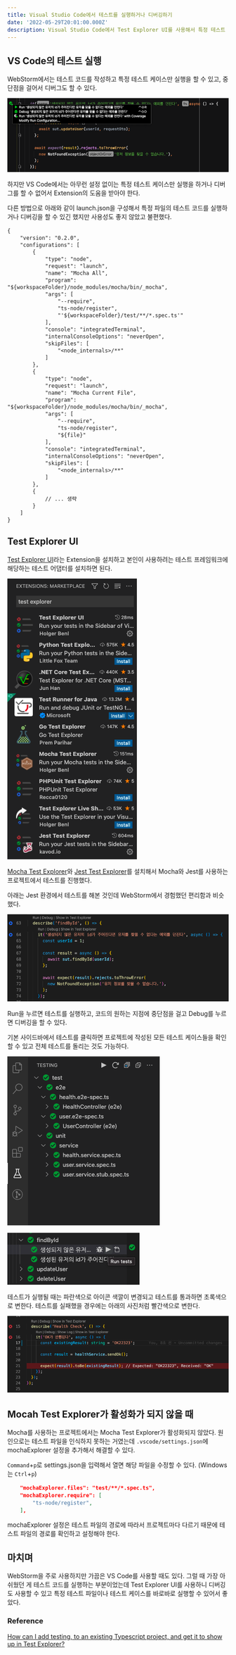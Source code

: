 ```yaml
---
title: Visual Studio Code에서 테스트를 실행하거나 디버깅하기
date: '2022-05-29T20:01:00.000Z'
description: Visual Studio Code에서 Test Explorer UI를 사용해서 특정 테스트 케이스를 실행하거나 전체 테스트를 실행하고 디버그도 할 수 있는 방법을 알아봅니다.
---
```


## VS Code의 테스트 실행

WebStorm에서는 테스트 코드를 작성하고 특정 테스트 케이스만 실행을 할 수 있고, 중단점을 걸어서 디버그도 할 수 있다.

![webstorm-test](./webstorm-test.png)

하지만 VS Code에서는 아무런 설정 없이는 특정 테스트 케이스만 실행을 하거나 디버그를 할 수 없어서 Extension의 도움을 받아야 한다.

다른 방법으로 아래와 같이 launch.json을 구성해서 특정 파일의 테스트 코드를 실행하거나 디버깅을 할 수 있긴 했지만 사용성도 좋지 않았고 불편했다.

```
{
    "version": "0.2.0",
    "configurations": [
        {
            "type": "node",
            "request": "launch",
            "name": "Mocha All",
            "program": "${workspaceFolder}/node_modules/mocha/bin/_mocha",
            "args": [
                "--require",
                "ts-node/register",
                "'${workspaceFolder}/test/**/*.spec.ts'"
            ],
            "console": "integratedTerminal",
            "internalConsoleOptions": "neverOpen",
            "skipFiles": [
                "<node_internals>/**"
            ]
        },
        {
            "type": "node",
            "request": "launch",
            "name": "Mocha Current File",
            "program": "${workspaceFolder}/node_modules/mocha/bin/_mocha",
            "args": [
                "--require",
                "ts-node/register",
                "${file}"
            ],
            "console": "integratedTerminal",
            "internalConsoleOptions": "neverOpen",
            "skipFiles": [
                "<node_internals>/**"
            ]
        },
        {
            // ... 생략
        }
    ]
}
```

## Test Explorer UI

[Test Explorer UI](https://marketplace.visualstudio.com/items?itemName=hbenl.vscode-test-explorer)라는 Extension을 설치하고 본인이 사용하려는 테스트 프레임워크에 해당하는
테스트 어댑터를 설치하면 된다.

![install-test-explorer-ui](./install-test-explorer-ui.png)

[Mocha Test Explorer](https://marketplace.visualstudio.com/items?itemName=hbenl.vscode-mocha-test-adapter)와 [Jest Test Explorer](https://marketplace.visualstudio.com/items?itemName=kavod-io.vscode-jest-test-adapter)를 설치해서 Mocha와 Jest를 사용하는 프로젝트에서 테스트를 진행했다.

아래는 Jest 환경에서 테스트를 해본 것인데 WebStorm에서 경험했던 편리함과 비슷했다.

![test-explorer-ui](./test-explorer-ui.png)

Run을 누르면 테스트를 실행하고, 코드의 원하는 지점에 중단점을 걸고 Debug를 누르면 디버깅을 할 수 있다.

기본 사이드바에서 테스트를 클릭하면 프로젝트에 작성된 모든 테스트 케이스들을 확인할 수 있고 전체 테스트를 돌리는 것도 가능하다.

![side-test-explorer-1](./side-test-explorer-1.png)

![side-test-explorer-2](./side-test-explorer-2.png)

테스트가 실행될 때는 파란색으로 아이콘 색깔이 변경되고 테스트를 통과하면 초록색으로 변한다. 테스트를 실패했을 경우에는 아래의 사진처럼 빨간색으로 변한다.

![fail-test-explorer](./fail-test-explorer.png)

## Mocah Test Explorer가 활성화가 되지 않을 때

Mocha를 사용하는 프로젝트에서는 Mocha Test Explorer가 활성화되지 않았다. 원인으로는 테스트 파일을 인식하지 못하는 거였는데 `.vscode/settings.json`에 mochaExplorer 설정을 추가해서 해결할 수 있다.

`Command`+`p`로 settings.json을 입력해서 열면 해당 파일을 수정할 수 있다. (Windows는 `Ctrl`+`p`)

```json
    "mochaExplorer.files": "test/**/*.spec.ts",
    "mochaExplorer.require": [
        "ts-node/register",
    ],
```

mochaExplorer 설정은 테스트 파일의 경로에 따라서 프로젝트마다 다르기 때문에 테스트 파일의 경로를 확인하고 설정해야 한다.

## 마치며

WebStorm을 주로 사용하지만 가끔은 VS Code를 사용할 때도 있다. 그럴 때 가장 아쉬웠던 게 테스트 코드를 실행하는 부분이었는데 Test Explorer UI를 사용하니 디버깅도 사용할 수 있고 특정 테스트 파일이나 테스트 케이스를 바로바로 실행할 수 있어서 좋았다.

### Reference

[How can I add testing, to an existing Typescript project, and get it to show up in Test Explorer?](https://stackoverflow.com/questions/60745530/how-can-i-add-testing-to-an-existing-typescript-project-and-get-it-to-show-up)
